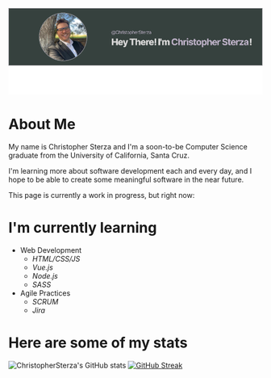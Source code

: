 ![](https://github.com/ChristopherSterza/ChristopherSterza/blob/main/readmeBanner.png)

# About Me
My name is Christopher Sterza and I'm a soon-to-be Computer Science graduate from the University of California, Santa Cruz.

I'm learning more about software development each and every day, and I hope to be able to create some meaningful software in the near future.

This page is currently a work in progress, but right now:
# I'm currently learning
- Web Development
  - _HTML/CSS/JS_
  - _Vue.js_
  - _Node.js_
  - _SASS_
- Agile Practices
  - _SCRUM_
  - _Jira_
# Here are some of my stats
![ChristopherSterza's GitHub stats](https://github-readme-stats.vercel.app/api?username=ChristopherSterza&show_icons=true&theme=gruvbox)
[![GitHub Streak](https://github-readme-streak-stats.herokuapp.com/?user=DenverCoder1&theme=gruvbox)](https://git.io/streak-stats)
<!---
[![Top Langs](https://github-readme-stats.vercel.app/api/top-langs/?username=ChristopherSterza&langs_count=10&theme=gruvbox)](https://github.com/anuraghazra/github-readme-stats)
--->
<!--
**ChristopherSterza/ChristopherSterza** is a ✨ _special_ ✨ repository because its `README.md` (this file) appears on your GitHub profile.

Here are some ideas to get you started:

- 🔭 I’m currently working on ...
- 🌱 I’m currently learning ...
- 👯 I’m looking to collaborate on ...
- 🤔 I’m looking for help with ...
- 💬 Ask me about ...
- 📫 How to reach me: ...
- 😄 Pronouns: ...
- ⚡ Fun fact: ...
-->
